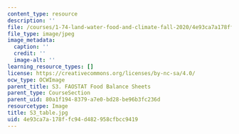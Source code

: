 ```yaml
---
content_type: resource
description: ''
file: /courses/1-74-land-water-food-and-climate-fall-2020/4e93ca7a178ffc94d482958cfbcc9419_S3_table.jpg
file_type: image/jpeg
image_metadata:
  caption: ''
  credit: ''
  image-alt: ''
learning_resource_types: []
license: https://creativecommons.org/licenses/by-nc-sa/4.0/
ocw_type: OCWImage
parent_title: S3. FAOSTAT Food Balance Sheets
parent_type: CourseSection
parent_uid: 80a1f194-8379-a7e0-bd28-be96b3fc236d
resourcetype: Image
title: S3_table.jpg
uid: 4e93ca7a-178f-fc94-d482-958cfbcc9419
---
```

